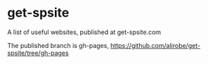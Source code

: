 # get-spsite
A list of useful websites, published at get-spsite.com

The published branch is gh-pages, <https://github.com/alirobe/get-spsite/tree/gh-pages>
